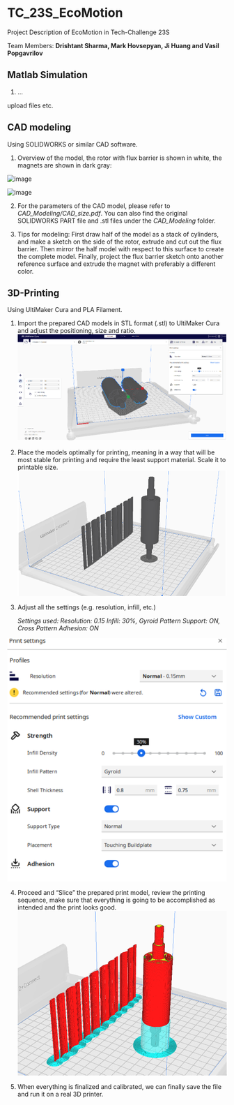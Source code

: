 # TC_23S_EcoMotion
Project Description of EcoMotion in Tech-Challenge 23S 

Team Members: **Drishtant Sharma, Mark Hovsepyan, Ji Huang and Vasil Popgavrilov**

## Matlab Simulation

1. ...

upload files etc.

## CAD modeling

Using SOLIDWORKS or similar CAD software.

1. Overview of the model, the rotor with flux barrier is shown in white, the magnets are shown in dark gray:

![image](https://github.com/Ji-Huang/TC_23S_EcoMotion/assets/139593884/576a9362-2410-45d0-a9a3-92447d83ed37)

![image](https://github.com/Ji-Huang/TC_23S_EcoMotion/assets/139593884/1281284b-8307-45b9-86ab-82581776af43)

2. For the parameters of the CAD model, please refer to *CAD_Modeling/CAD_size.pdf*. You can also find the original SOLIDWORKS PART file and .stl files under the *CAD_Modeling* folder.

3. Tips for modeling: First draw half of the model as a stack of cylinders, and make a sketch on the side of the rotor, extrude and cut out the flux barrier. Then mirror the half model with respect to this surface to create the complete model.  Finally, project the flux barrier sketch onto another reference surface and extrude the magnet with preferably a different color.

## 3D-Printing

Using UltiMaker Cura and PLA Filament.

1. Import the prepared CAD models in STL format (.stl) to UltiMaker Cura and adjust the positioning, size and ratio.
![3d_print_image1](./3D%20Printing/images/3d_print_image1.png)

2. Place the models optimally for printing, meaning in a way that will be most stable for printing and require the least support material. Scale it to printable size.
![3d_print_image2](./3D%20Printing/images/3d_print_image2.png)

3. Adjust all the settings (e.g. resolution, infill, etc.)

    *Settings used: 
    Resolution: 0.15
    Infill: 30%, Gyroid Pattern
    Support: ON, Cross Pattern
    Adhesion: ON*
    
![3d_print_image3](./3D%20Printing/images/3d_print_image3.png)

4. Proceed and “Slice” the prepared print model, review the printing sequence, make sure that everything is going to be accomplished as intended and the print looks good. 
![3d_print_image4](./3D%20Printing/images/3d_print_image4.png)
	
5. When everything is finalized and calibrated, we can finally save the file and run it on a real 3D printer.